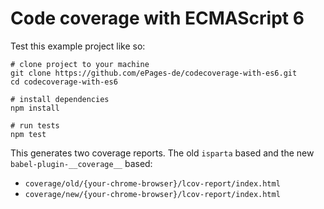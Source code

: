 # Code coverage with ECMAScript 6

Test this example project like so:

```shell
# clone project to your machine
git clone https://github.com/ePages-de/codecoverage-with-es6.git
cd codecoverage-with-es6

# install dependencies
npm install

# run tests
npm test
```

This generates two coverage reports. The old `isparta` based and the new `babel-plugin-__coverage__` based:

* `coverage/old/{your-chrome-browser}/lcov-report/index.html`
* `coverage/new/{your-chrome-browser}/lcov-report/index.html`

